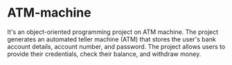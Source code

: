 # ATM-machine
It's an object-oriented programming project on ATM machine.
The project generates an automated teller machine (ATM) that stores the user's bank account details, account number, and password.
The project allows users to provide their credentials, check their balance, and withdraw money. 

